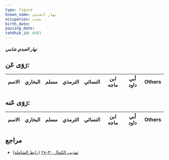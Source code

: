 ```yaml
---
type: figure
known_name: نهار العبدي
occupation: محدث
birth_date:
passing_date:
tahdhib_id: 6481
---
```

##### نهار العبدي شامي

## رَوَى عَن:
| الاسم | البخاري | مسلم | الترمذي | النسائي | ابن ماجه | أبي داود | Others |
| ----- | ------- | ---- | ------- | ------- | -------- | -------- | ------ |
## رَوَى عَنه:
| الاسم | البخاري | مسلم | الترمذي | النسائي | ابن ماجه | أبي داود | Others |
| ----- | ------- | ---- | ------- | ------- | -------- | -------- | ------ |
## مراجع
- [تهذيب الكمال ٣٠-٢٨](obsidian://open?vault=Tahdhib-al-Kamal&file=Figures/٦٤٨١-نهار%20العبدي%20شامي) ([رابط الشاملة](https://shamela.ws/book/3722/16094))